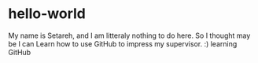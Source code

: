 # hello-world
My name is Setareh, and I am litteraly nothing to do here. So I thought may be I can Learn how to use GitHub to impress my supervisor. :)
learning GitHub
